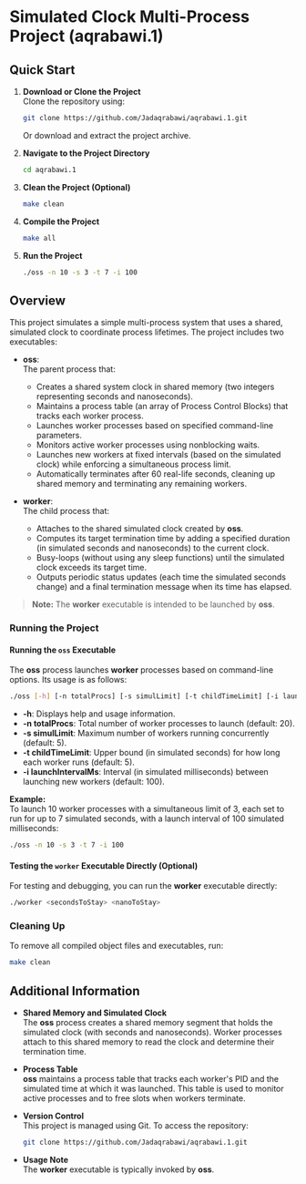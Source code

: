 
# Simulated Clock Multi-Process Project (aqrabawi.1)

## Quick Start

1. **Download or Clone the Project**  
   Clone the repository using:
   ```bash
   git clone https://github.com/Jadaqrabawi/aqrabawi.1.git
   ```
   Or download and extract the project archive.

2. **Navigate to the Project Directory**
   ```bash
   cd aqrabawi.1
   ```

3. **Clean the Project (Optional)**
   ```bash
   make clean
   ```

4. **Compile the Project**
   ```bash
   make all
   ```

5. **Run the Project**
   ```bash
   ./oss -n 10 -s 3 -t 7 -i 100
   ```


## Overview

This project simulates a simple multi-process system that uses a shared, simulated clock to coordinate process lifetimes. The project includes two executables:

- **oss**:  
  The parent process that:
  - Creates a shared system clock in shared memory (two integers representing seconds and nanoseconds).
  - Maintains a process table (an array of Process Control Blocks) that tracks each worker process.
  - Launches worker processes based on specified command-line parameters.
  - Monitors active worker processes using nonblocking waits.
  - Launches new workers at fixed intervals (based on the simulated clock) while enforcing a simultaneous process limit.
  - Automatically terminates after 60 real-life seconds, cleaning up shared memory and terminating any remaining workers.

- **worker**:  
  The child process that:
  - Attaches to the shared simulated clock created by **oss**.
  - Computes its target termination time by adding a specified duration (in simulated seconds and nanoseconds) to the current clock.
  - Busy-loops (without using any sleep functions) until the simulated clock exceeds its target time.
  - Outputs periodic status updates (each time the simulated seconds change) and a final termination message when its time has elapsed.

> **Note:** The **worker** executable is intended to be launched by **oss**.

### Running the Project

#### Running the `oss` Executable

The **oss** process launches **worker** processes based on command-line options. Its usage is as follows:
```bash
./oss [-h] [-n totalProcs] [-s simulLimit] [-t childTimeLimit] [-i launchIntervalMs]
```
- **-h**: Displays help and usage information.
- **-n totalProcs**: Total number of worker processes to launch (default: 20).
- **-s simulLimit**: Maximum number of workers running concurrently (default: 5).
- **-t childTimeLimit**: Upper bound (in simulated seconds) for how long each worker runs (default: 5).
- **-i launchIntervalMs**: Interval (in simulated milliseconds) between launching new workers (default: 100).

**Example:**  
To launch 10 worker processes with a simultaneous limit of 3, each set to run for up to 7 simulated seconds, with a launch interval of 100 simulated milliseconds:
```bash
./oss -n 10 -s 3 -t 7 -i 100
```

#### Testing the `worker` Executable Directly (Optional)

For testing and debugging, you can run the **worker** executable directly:
```bash
./worker <secondsToStay> <nanoToStay>
```
### Cleaning Up

To remove all compiled object files and executables, run:
```bash
make clean
```

## Additional Information

- **Shared Memory and Simulated Clock**  
  The **oss** process creates a shared memory segment that holds the simulated clock (with seconds and nanoseconds). Worker processes attach to this shared memory to read the clock and determine their termination time.

- **Process Table**  
  **oss** maintains a process table that tracks each worker's PID and the simulated time at which it was launched. This table is used to monitor active processes and to free slots when workers terminate.

- **Version Control**  
  This project is managed using Git. To access the repository:
  ```bash
  git clone https://github.com/Jadaqrabawi/aqrabawi.1.git
  ```
  
- **Usage Note**  
  The **worker** executable is typically invoked by **oss**. 